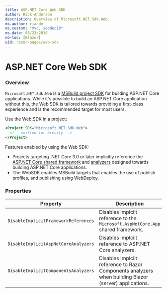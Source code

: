 ```yaml
---
title: ASP.NET Core Web SDK
author: Rick-Anderson
description: Overview of Microsoft.NET.Sdk.Web.
ms.author: riande
ms.custom: "mvc, seodec18"
ms.date: 08/23/2019
no-loc: [Blazor]
uid: razor-pages/web-sdk
---
```


# ASP.NET Core Web SDK

### Overview

`Microsoft.NET.Sdk.Web` is a [MSBuild project SDK](https://docs.microsoft.com/en-us/visualstudio/msbuild/how-to-use-project-sdk) for building ASP.NET Core applications. While it's possible to build an ASP.NET Core application without this, the Web SDK is tailored towards providing a first-class experience and is the recommended target for most users.

Use the Web.SDK in a project:

  ```xml
  <Project SDK="Microsoft.NET.Sdk.Web">
    <!-- omitted for brevity -->
  </Project>
  ```

Features enabled by using the Web SDK:

* Projects targeting .NET Core 3.0 or later implicitly reference the [ASP.NET Core shared framework](xref:fundamentals/metapackage-app) and [analyzers](xref:https://docs.microsoft.com/en-us/visualstudio/extensibility/getting-started-with-roslyn-analyzers) designed towards building ASP.NET Core applications.
* The WebSDK enables MSBuild targets that enables the use of publish profiles, and publishing using WebDeploy.

### Properties

| Property | Description |
| -------- | ----------- |
| `DisableImplicitFrameworkReferences` | Disables implciit reference to the `Microsoft.AspNetCore.App` shared framework. |
| `DisableImplicitAspNetCoreAnalyzers` | Disables implciit reference to ASP.NET Core analyzers. |
| `DisableImplicitComponentsAnalyzers` | Disables implciit reference to Razor Components analyzers when building Blazor (server) applications. |
